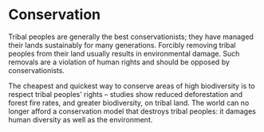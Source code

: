 # Conservation

Tribal peoples are generally the best conservationists; they have managed their lands sustainably for many generations. Forcibly removing tribal peoples from their land usually results in environmental damage. Such removals are a violation of human rights and should be opposed by conservationists.

The cheapest and quickest way to conserve areas of high biodiversity is to respect tribal peoples’ rights – studies show reduced deforestation and forest fire rates, and greater biodiversity, on tribal land. The world can no longer afford a conservation model that destroys tribal peoples: it damages human diversity as well as the environment.

